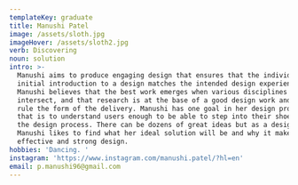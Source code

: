 ```yaml
---
templateKey: graduate
title: Manushi Patel
image: /assets/sloth.jpg
imageHover: /assets/sloth2.jpg
verb: Discovering
noun: solution
intro: >-
  Manushi aims to produce engaging design that ensures that the individual’s
  initial introduction to a design matches the intended design experience.
  Manushi believes that the best work emerges when various disciplines
  intersect, and that research is at the base of a good design work and should
  rule the form of the delivery. Manushi has one goal in her design process and
  that is to understand users enough to be able to step into their shoes during
  the design process. There can be dozens of great ideas but as a designer,
  Manushi likes to find what her ideal solution will be and why it makes for an
  effective and strong design. 
hobbies: 'Dancing. '
instagram: 'https://www.instagram.com/manushi.patel/?hl=en'
email: p.manushi96@gmail.com
---
```


